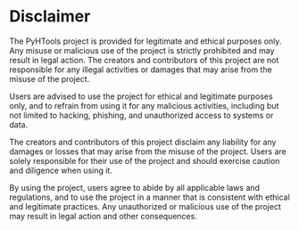 # Disclaimer

The PyHTools project is provided for legitimate and ethical purposes only. Any misuse or malicious use of the project is strictly prohibited and may result in legal action. The creators and contributors of this project are not responsible for any illegal activities or damages that may arise from the misuse of the project.

Users are advised to use the project for ethical and legitimate purposes only, and to refrain from using it for any malicious activities, including but not limited to hacking, phishing, and unauthorized access to systems or data.

The creators and contributors of this project disclaim any liability for any damages or losses that may arise from the misuse of the project. Users are solely responsible for their use of the project and should exercise caution and diligence when using it.

By using the project, users agree to abide by all applicable laws and regulations, and to use the project in a manner that is consistent with ethical and legitimate practices. Any unauthorized or malicious use of the project may result in legal action and other consequences.